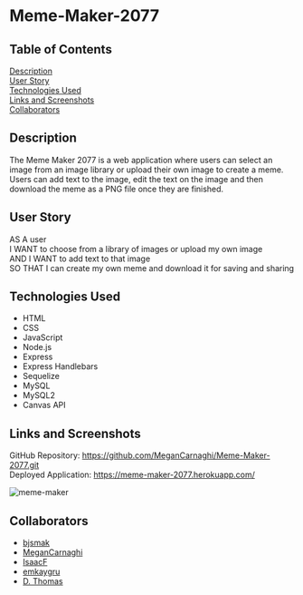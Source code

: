 # Meme-Maker-2077

## Table of Contents  

[Description](#description)  
[User Story](#user-story)  
[Technologies Used](#technologies-used)  
[Links and Screenshots](#links-and-screenshots)  
[Collaborators](#collaborators)  

## Description  

The Meme Maker 2077 is a web application where users can select an image from an image library or upload their own image to create a meme. 
Users can add text to the image, edit the text on the image and then download the meme as a PNG file once they are finished.

## User Story

AS A user  
I WANT to choose from a library of images or upload my own image  
AND I WANT to add text to that image  
SO THAT I can create my own meme and download it for saving and sharing  


## Technologies Used  

* HTML
* CSS
* JavaScript
* Node.js
* Express
* Express Handlebars
* Sequelize
* MySQL
* MySQL2
* Canvas API

## Links and Screenshots  

GitHub Repository: https://github.com/MeganCarnaghi/Meme-Maker-2077.git  
Deployed Application: https://meme-maker-2077.herokuapp.com/  

![meme-maker](/assets/images/meme-maker.png)

## Collaborators

* [bjsmak](https://github.com/bjsmak)
* [MeganCarnaghi](https://github.com/MeganCarnaghi)
* [IsaacF](https://github.com/blackedoutkeys)
* [emkaygru](https://github.com/emkaygru)
* [D. Thomas](https://github.com/dunkkid23)

